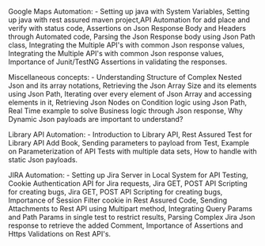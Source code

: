 
Google Maps Automation: - Setting up java with System Variables, Setting up java with rest assured maven project,API Automation for add place and verify with status code,
Assertions on Json Response Body and Headers through Automated code, Parsing the Json Response body using Json Path class, Integrating the Multiple API's with common Json response values, Integrating the Multiple API's with common Json response values,
Importance of Junit/TestNG Assertions in validating the responses.

Miscellaneous concepts: - Understanding Structure of Complex Nested Json and its array notations, Retrieving the Json Array Size and its elements using Json Path, Iterating over every element of Json Array and accessing elements in it, Retrieving Json Nodes on Condition logic using Json Path, Real Time example to solve Business logic through Json response, Why Dynamic Json payloads are important to understand?

Library API Automation: - Introduction to Library API, Rest Assured Test for Library API Add Book, Sending parameters to payload from Test, Example on Parameterization of API Tests with multiple data sets, How to handle with static Json payloads.

JIRA Automation: - Setting up Jira Server in Local System for API Testing, Cookie Authentication API for Jira requests, Jira GET, POST API Scripting for creating bugs, Jira GET, POST API Scripting for creating bugs, Importance of Session Filter cookie in Rest Assured Code, Sending Attachments to Rest API using Multipart method,
Integrating Query Params and Path Params in single test to restrict results, Parsing Complex Jira Json response to retrieve the added Comment, Importance of Assertions and Https Validations on Rest API's.
